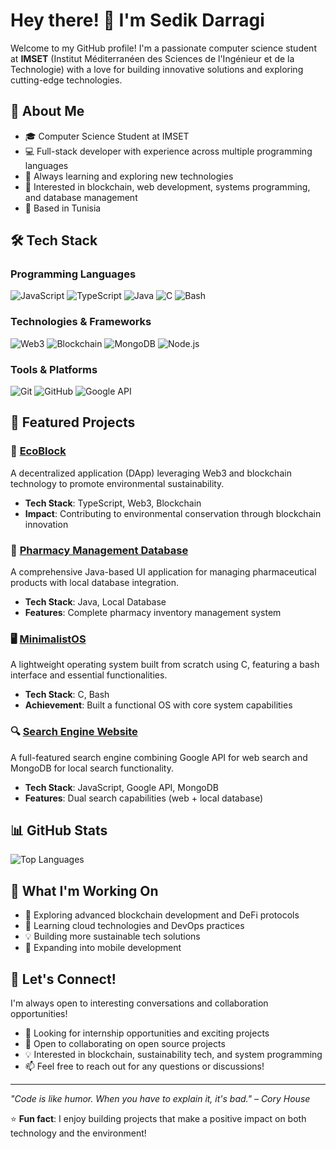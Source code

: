 # Hey there! 👋 I'm Sedik Darragi

Welcome to my GitHub profile! I'm a passionate computer science student at **IMSET** (Institut Méditerranéen des Sciences de l'Ingénieur et de la Technologie) with a love for building innovative solutions and exploring cutting-edge technologies.

## 🚀 About Me

- 🎓 Computer Science Student at IMSET
- 💻 Full-stack developer with experience across multiple programming languages
- 🌱 Always learning and exploring new technologies
- 🔭 Interested in blockchain, web development, systems programming, and database management
- 📍 Based in Tunisia

## 🛠️ Tech Stack

### Programming Languages
![JavaScript](https://img.shields.io/badge/-JavaScript-F7DF1E?style=flat-square&logo=javascript&logoColor=black)
![TypeScript](https://img.shields.io/badge/-TypeScript-3178C6?style=flat-square&logo=typescript&logoColor=white)
![Java](https://img.shields.io/badge/-Java-007396?style=flat-square&logo=java&logoColor=white)
![C](https://img.shields.io/badge/-C-A8B9CC?style=flat-square&logo=c&logoColor=black)
![Bash](https://img.shields.io/badge/-Bash-4EAA25?style=flat-square&logo=gnu-bash&logoColor=white)

### Technologies & Frameworks
![Web3](https://img.shields.io/badge/-Web3-F16822?style=flat-square&logo=web3.js&logoColor=white)
![Blockchain](https://img.shields.io/badge/-Blockchain-121D33?style=flat-square&logo=blockchain.com&logoColor=white)
![MongoDB](https://img.shields.io/badge/-MongoDB-47A248?style=flat-square&logo=mongodb&logoColor=white)
![Node.js](https://img.shields.io/badge/-Node.js-339933?style=flat-square&logo=node.js&logoColor=white)

### Tools & Platforms
![Git](https://img.shields.io/badge/-Git-F05032?style=flat-square&logo=git&logoColor=white)
![GitHub](https://img.shields.io/badge/-GitHub-181717?style=flat-square&logo=github&logoColor=white)
![Google API](https://img.shields.io/badge/-Google%20API-4285F4?style=flat-square&logo=google&logoColor=white)

## 🎯 Featured Projects

### 🌿 [EcoBlock](https://github.com/SedikDarragi/EcoBlock)
A decentralized application (DApp) leveraging Web3 and blockchain technology to promote environmental sustainability.
- **Tech Stack**: TypeScript, Web3, Blockchain
- **Impact**: Contributing to environmental conservation through blockchain innovation

### 💊 [Pharmacy Management Database](https://github.com/SedikDarragi/Pharmacy-Management-Database)
A comprehensive Java-based UI application for managing pharmaceutical products with local database integration.
- **Tech Stack**: Java, Local Database
- **Features**: Complete pharmacy inventory management system

### 🖥️ [MinimalistOS](https://github.com/SedikDarragi/MInimalistOS)
A lightweight operating system built from scratch using C, featuring a bash interface and essential functionalities.
- **Tech Stack**: C, Bash
- **Achievement**: Built a functional OS with core system capabilities

### 🔍 [Search Engine Website](https://github.com/SedikDarragi/Search-Engine-website)
A full-featured search engine combining Google API for web search and MongoDB for local search functionality.
- **Tech Stack**: JavaScript, Google API, MongoDB
- **Features**: Dual search capabilities (web + local database)

## 📊 GitHub Stats

![Top Languages](https://github-readme-stats.vercel.app/api/top-langs/?username=SedikDarragi&layout=compact&theme=dark&hide_border=true)

## 🎯 What I'm Working On

- 🔭 Exploring advanced blockchain development and DeFi protocols
- 🌱 Learning cloud technologies and DevOps practices
- 💡 Building more sustainable tech solutions
- 📱 Expanding into mobile development

## 💬 Let's Connect!

I'm always open to interesting conversations and collaboration opportunities!

- 💼 Looking for internship opportunities and exciting projects
- 🤝 Open to collaborating on open source projects
- 💡 Interested in blockchain, sustainability tech, and system programming
- 📫 Feel free to reach out for any questions or discussions!

---

*"Code is like humor. When you have to explain it, it's bad." – Cory House*

⭐ **Fun fact**: I enjoy building projects that make a positive impact on both technology and the environment!
